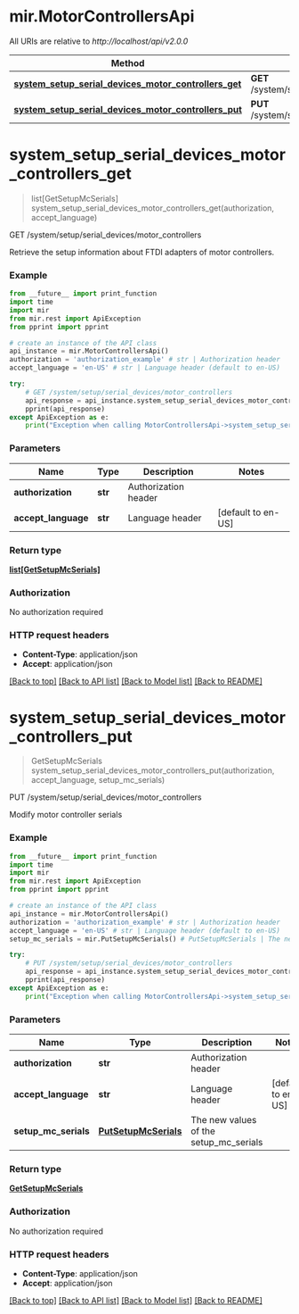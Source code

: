 # mir.MotorControllersApi

All URIs are relative to *http://localhost/api/v2.0.0*

Method | HTTP request | Description
------------- | ------------- | -------------
[**system_setup_serial_devices_motor_controllers_get**](MotorControllersApi.md#system_setup_serial_devices_motor_controllers_get) | **GET** /system/setup/serial_devices/motor_controllers | GET /system/setup/serial_devices/motor_controllers
[**system_setup_serial_devices_motor_controllers_put**](MotorControllersApi.md#system_setup_serial_devices_motor_controllers_put) | **PUT** /system/setup/serial_devices/motor_controllers | PUT /system/setup/serial_devices/motor_controllers


# **system_setup_serial_devices_motor_controllers_get**
> list[GetSetupMcSerials] system_setup_serial_devices_motor_controllers_get(authorization, accept_language)

GET /system/setup/serial_devices/motor_controllers

Retrieve the setup information about FTDI adapters of motor controllers.

### Example
```python
from __future__ import print_function
import time
import mir
from mir.rest import ApiException
from pprint import pprint

# create an instance of the API class
api_instance = mir.MotorControllersApi()
authorization = 'authorization_example' # str | Authorization header
accept_language = 'en-US' # str | Language header (default to en-US)

try:
    # GET /system/setup/serial_devices/motor_controllers
    api_response = api_instance.system_setup_serial_devices_motor_controllers_get(authorization, accept_language)
    pprint(api_response)
except ApiException as e:
    print("Exception when calling MotorControllersApi->system_setup_serial_devices_motor_controllers_get: %s\n" % e)
```

### Parameters

Name | Type | Description  | Notes
------------- | ------------- | ------------- | -------------
 **authorization** | **str**| Authorization header | 
 **accept_language** | **str**| Language header | [default to en-US]

### Return type

[**list[GetSetupMcSerials]**](GetSetupMcSerials.md)

### Authorization

No authorization required

### HTTP request headers

 - **Content-Type**: application/json
 - **Accept**: application/json

[[Back to top]](#) [[Back to API list]](../README.md#documentation-for-api-endpoints) [[Back to Model list]](../README.md#documentation-for-models) [[Back to README]](../README.md)

# **system_setup_serial_devices_motor_controllers_put**
> GetSetupMcSerials system_setup_serial_devices_motor_controllers_put(authorization, accept_language, setup_mc_serials)

PUT /system/setup/serial_devices/motor_controllers

Modify motor controller serials

### Example
```python
from __future__ import print_function
import time
import mir
from mir.rest import ApiException
from pprint import pprint

# create an instance of the API class
api_instance = mir.MotorControllersApi()
authorization = 'authorization_example' # str | Authorization header
accept_language = 'en-US' # str | Language header (default to en-US)
setup_mc_serials = mir.PutSetupMcSerials() # PutSetupMcSerials | The new values of the setup_mc_serials

try:
    # PUT /system/setup/serial_devices/motor_controllers
    api_response = api_instance.system_setup_serial_devices_motor_controllers_put(authorization, accept_language, setup_mc_serials)
    pprint(api_response)
except ApiException as e:
    print("Exception when calling MotorControllersApi->system_setup_serial_devices_motor_controllers_put: %s\n" % e)
```

### Parameters

Name | Type | Description  | Notes
------------- | ------------- | ------------- | -------------
 **authorization** | **str**| Authorization header | 
 **accept_language** | **str**| Language header | [default to en-US]
 **setup_mc_serials** | [**PutSetupMcSerials**](PutSetupMcSerials.md)| The new values of the setup_mc_serials | 

### Return type

[**GetSetupMcSerials**](GetSetupMcSerials.md)

### Authorization

No authorization required

### HTTP request headers

 - **Content-Type**: application/json
 - **Accept**: application/json

[[Back to top]](#) [[Back to API list]](../README.md#documentation-for-api-endpoints) [[Back to Model list]](../README.md#documentation-for-models) [[Back to README]](../README.md)

